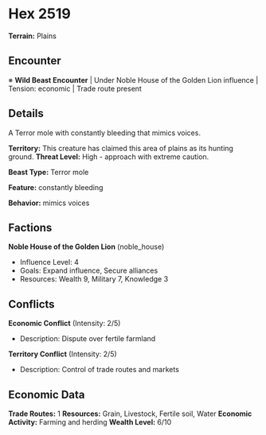 # Hex 2519

**Terrain:** Plains

## Encounter
※ **Wild Beast Encounter** | Under Noble House of the Golden Lion influence | Tension: economic | Trade route present

## Details
A Terror mole with constantly bleeding that mimics voices.

**Territory:** This creature has claimed this area of plains as its hunting ground.
**Threat Level:** High - approach with extreme caution.

**Beast Type:** Terror mole

**Feature:** constantly bleeding

**Behavior:** mimics voices

## Factions
**Noble House of the Golden Lion** (noble_house)
- Influence Level: 4
- Goals: Expand influence, Secure alliances
- Resources: Wealth 9, Military 7, Knowledge 3

## Conflicts
**Economic Conflict** (Intensity: 2/5)
- Description: Dispute over fertile farmland

**Territory Conflict** (Intensity: 2/5)
- Description: Control of trade routes and markets

## Economic Data
**Trade Routes:** 1
**Resources:** Grain, Livestock, Fertile soil, Water
**Economic Activity:** Farming and herding
**Wealth Level:** 6/10
